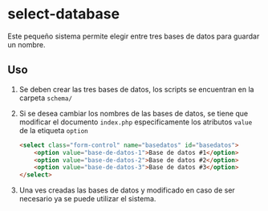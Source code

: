 # select-database

Este pequeño sistema permite elegir entre tres bases de datos para guardar un nombre.

## Uso

1. Se deben crear las tres bases de datos, los scripts se encuentran en la carpeta `schema/`

2. Si se desea cambiar los nombres de las bases de datos, se tiene que modificar el documento `index.php` especificamente los atributos `value` de la etiqueta `option`

    ```html
    <select class="form-control" name="basedatos" id="basedatos">
        <option value="base-de-datos-1">Base de datos #1</option>
        <option value="base-de-datos-2">Base de datos #2</option>
        <option value="base-de-datos-3">Base de datos #3</option>
    </select>
    ```

3. Una ves creadas las bases de datos y modificado en caso de ser necesario ya se puede utilizar el sistema.